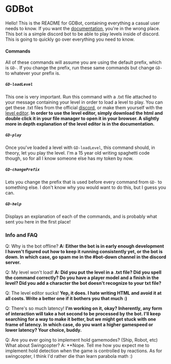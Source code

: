 # GDBot

Hello! This is the README for GDBot, containing everything a casual user needs to know. If you want the [documentation](https://github.com/Carogaphity/Geometry-Dash-through-Discord/blob/main/documentation.md), you're in the wrong place. This bot is a simple discord bot to be able to play levels inside of discord. This is going to quickly go over everything you need to know.

#### Commands
All of these commands will assume you are using the default prefix, which is `GD-`. If you change the prefix, run these same commands but change `GD-` to whatever your prefix is.

##### `GD-loadLevel`
This one is very important. Run this command with a .txt file attached to your message containing your level in order to load a level to play. You can get these .txt files from the official [discord](https://discord.gg/T8tJf3Zbq5), or make them yourself with the [level editor](https://github.com/Carogaphity/Geometry-Dash-through-Discord/blob/main/converter.html). 
**In order to use the level editor, simply download the html and double click it in your file manager to open it in your browser. A slightly more in depth explanation of the level editor is in the documentation.**

##### `GD-play`
Once you've loaded a level with `GD-loadLevel`, this command should, in theory, let you play the level. I'm a 15 year old writing spaghetti code though, so for all I know someone else has my token by now.

##### `GD-changePrefix`
Lets you change the prefix that is used before every command from `GD-` to something else. I don't know why you would want to do this, but I guess you can.

##### `GD-help`
Displays an explanation of each of the commands, and is probably what sent you here in the first place!

### Info and FAQ

Q: Why is the bot offline?
**A: Either the bot is in early enough development I haven't figured out how to keep it running consistently yet, or the bot is down. In which case, go spam me in the #bot-down channel in the discord server.**

Q: My level won't load!
**A: Did you put the level in a .txt file? Did you spell the command correctly? Do you have a player model and a finish in the level? Did you add a character the bot doesn't recognize to your txt file?**

Q: The level editor sucks!
**Yep, it does. I hate writing HTML and avoid it at all costs. Write a better one if it bothers you that much :)**

Q: There's so much latency!
**I'm working on it, okay? Inherently, any form of interaction will take a hot second to be processed by the bot. I'll keep searching for a way to make it better, but we might get stuck with one frame of latency. In which case, do you want a higher gamespeed or lower latency? Your choice, buddy.**

Q: Are you ever going to implement hold gamemodes? (Ship, Robot, etc) What about Swingcopter?
A: **Nope. Tell me how you expect me to implement hold detection when the game is controlled by reactions. As for swingcopter, I think I'd rather die than learn parabola math :)
